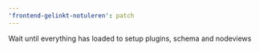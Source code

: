 ```yaml
---
'frontend-gelinkt-notuleren': patch
---
```


Wait until everything has loaded to setup plugins, schema and nodeviews
